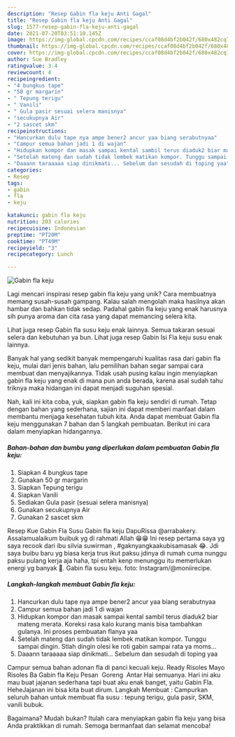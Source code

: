 ```yaml
---
description: "Resep Gabin fla keju Anti Gagal"
title: "Resep Gabin fla keju Anti Gagal"
slug: 1577-resep-gabin-fla-keju-anti-gagal
date: 2021-07-20T03:51:10.145Z
image: https://img-global.cpcdn.com/recipes/ccaf08d4bf2b042f/680x482cq70/gabin-fla-keju-foto-resep-utama.jpg
thumbnail: https://img-global.cpcdn.com/recipes/ccaf08d4bf2b042f/680x482cq70/gabin-fla-keju-foto-resep-utama.jpg
cover: https://img-global.cpcdn.com/recipes/ccaf08d4bf2b042f/680x482cq70/gabin-fla-keju-foto-resep-utama.jpg
author: Sue Bradley
ratingvalue: 3.4
reviewcount: 4
recipeingredient:
- "4 bungkus tape"
- "50 gr margarin"
- " Tepung terigu"
- " Vanili"
- " Gula pasir sesuai selera manisnya"
- "secukupnya Air"
- "2 sascet skm"
recipeinstructions:
- "Hancurkan dulu tape nya ampe bener2 ancur yaa biang serabutnyaa"
- "Campur semua bahan jadi 1 di wajan"
- "Hidupkan kompor dan masak sampai kental sambil terus diaduk2 biar mateng merata. Koreksi rasa kalo kurang manis bisa tambahkan gulanya. Ini proses pembuatan flanya yaa"
- "Setelah mateng dan sudah tidak lembek matikan kompor. Tunggu sampai dingin. Stlah dingin olesi ke roti gabin sampai rata ya moms..."
- "Daaann taraaaaa siap dinikmati... Sebelum dan sesudah di toping yaa"
categories:
- Resep
tags:
- gabin
- fla
- keju

katakunci: gabin fla keju 
nutrition: 203 calories
recipecuisine: Indonesian
preptime: "PT20M"
cooktime: "PT49M"
recipeyield: "3"
recipecategory: Lunch

---
```



![Gabin fla keju](https://img-global.cpcdn.com/recipes/ccaf08d4bf2b042f/680x482cq70/gabin-fla-keju-foto-resep-utama.jpg)

Lagi mencari inspirasi resep gabin fla keju yang unik? Cara membuatnya memang susah-susah gampang. Kalau salah mengolah maka hasilnya akan hambar dan bahkan tidak sedap. Padahal gabin fla keju yang enak harusnya sih punya aroma dan cita rasa yang dapat memancing selera kita.

Lihat juga resep Gabin fla susu keju enak lainnya. Semua takaran sesuai selera dan kebutuhan ya bun. Lihat juga resep Gabin Isi Fla keju susu enak lainnya.

Banyak hal yang sedikit banyak mempengaruhi kualitas rasa dari gabin fla keju, mulai dari jenis bahan, lalu pemilihan bahan segar sampai cara membuat dan menyajikannya. Tidak usah pusing kalau ingin menyiapkan gabin fla keju yang enak di mana pun anda berada, karena asal sudah tahu triknya maka hidangan ini dapat menjadi suguhan spesial.


Nah, kali ini kita coba, yuk, siapkan gabin fla keju sendiri di rumah. Tetap dengan bahan yang sederhana, sajian ini dapat memberi manfaat dalam membantu menjaga kesehatan tubuh kita. Anda dapat membuat Gabin fla keju menggunakan 7 bahan dan 5 langkah pembuatan. Berikut ini cara dalam menyiapkan hidangannya.

<!--inarticleads1-->

##### Bahan-bahan dan bumbu yang diperlukan dalam pembuatan Gabin fla keju:

1. Siapkan 4 bungkus tape
1. Gunakan 50 gr margarin
1. Siapkan  Tepung terigu
1. Siapkan  Vanili
1. Sediakan  Gula pasir (sesuai selera manisnya)
1. Gunakan secukupnya Air
1. Gunakan 2 sascet skm


Resep Kue Gabin Fla Susu Gabin fla keju DapuRissa @arrabakery. Assalamualaikum buibuk yg di rahmati Allah 😁😁 Ini resep pertama saya yg saya recook dari ibu silvia suwirman , #gaknyangkaakubisamasak 😂. Jdi saya buibu baru yg biasa kerja trus ikut paksu jdinya di rumah cuma nunggu paksu pulang kerja aja haha, tpi entah kenp menunggu itu memerlukan energi yg banyak 🤣. Gabin fla susu keju. foto: Instagram/@moniirecipe. 

<!--inarticleads2-->

##### Langkah-langkah membuat Gabin fla keju:

1. Hancurkan dulu tape nya ampe bener2 ancur yaa biang serabutnyaa
1. Campur semua bahan jadi 1 di wajan
1. Hidupkan kompor dan masak sampai kental sambil terus diaduk2 biar mateng merata. Koreksi rasa kalo kurang manis bisa tambahkan gulanya. Ini proses pembuatan flanya yaa
1. Setelah mateng dan sudah tidak lembek matikan kompor. Tunggu sampai dingin. Stlah dingin olesi ke roti gabin sampai rata ya moms...
1. Daaann taraaaaa siap dinikmati... Sebelum dan sesudah di toping yaa


Campur semua bahan adonan fla di panci kecuali keju. Ready Risoles Mayo Risoles Ba Gabin fla Keju Pesan ️ Goreng ️ Antar Hai semuanya. Hari ini aku mau buat jajanan sederhana tapi buat aku enak banget, yaitu Gabin Fla. HeheJajanan ini bisa kita buat dirum. Langkah Membuat : Campurkan seluruh bahan untuk membuat fla susu : tepung terigu, gula pasir, SKM, vanili bubuk. 

Bagaimana? Mudah bukan? Itulah cara menyiapkan gabin fla keju yang bisa Anda praktikkan di rumah. Semoga bermanfaat dan selamat mencoba!
